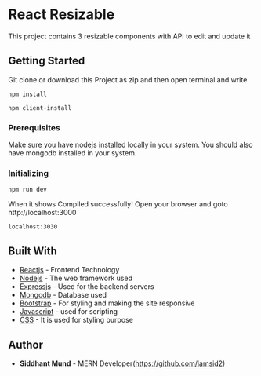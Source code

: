 # React Resizable

This project contains 3 resizable components with API to edit and update it

## Getting Started

Git clone or download this Project as zip and then open terminal and write 

```
npm install
```
```
npm client-install
```

### Prerequisites

Make sure you have nodejs installed locally in your system.
You should also have mongodb installed in your system.

### Initializing

```
npm run dev
```

When it shows Compiled successfully!
Open your browser and goto http://localhost:3000

```
localhost:3030
```


## Built With
* [Reactjs](https://reactjs.org/docs/getting-started.html) - Frontend Technology
* [Nodejs](https://nodejs.org/en/docs/) - The web framework used
* [Expressjs](https://expressjs.com/en/api.html) - Used for the backend servers
* [Mongodb](https://docs.mongodb.com/) - Database used
* [Bootstrap](https://getbootstrap.com/docs/4.1/getting-started/introduction/) - For styling and making the site responsive
* [Javascript](https://devdocs.io/javascript/) - used for scripting
* [CSS](https://developer.mozilla.org/en-US/docs/Learn/CSS/Introduction_to_CSS) - It is used for styling purpose





## Author

* **Siddhant Mund** - MERN Developer(https://github.com/iamsid2)
